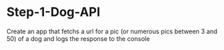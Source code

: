 # Step-1-Dog-API

Create an app that fetchs a url for a pic (or numerous pics between 3 and 50) of a dog and logs the response to the console 
